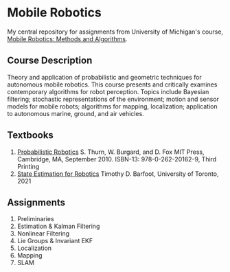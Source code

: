 # Mobile Robotics
My central repository for assignments from University of Michigan's course, [Mobile Robotics: Methods and Algorithms](https://github.com/UMich-CURLY-teaching/UMich-ROB-530-public).

## Course Description
Theory and application of probabilistic and geometric techniques for autonomous mobile robotics. This course presents and critically examines contemporary algorithms for robot perception. Topics include Bayesian filtering; stochastic representations of the environment; motion and sensor models for mobile robots; algorithms for mapping, localization; application to autonomous marine, ground, and air vehicles.

## Textbooks 
1. [Probabilistic Robotics](http://www.probabilistic-robotics.org/) S. Thurn, W. Burgard, and D. Fox MIT Press, Cambridge, MA, September 2010. ISBN-13: 978-0-262-20162-9, Third Printing
2. [State Estimation for Robotics](http://asrl.utias.utoronto.ca/~tdb/bib/barfoot_ser17.pdf) Timothy D. Barfoot, University of Toronto, 2021

## Assignments
1. Preliminaries
2. Estimation & Kalman Filtering
3. Nonlinear Filtering
4. Lie Groups & Invariant EKF
5. Localization
6. Mapping
7. SLAM
